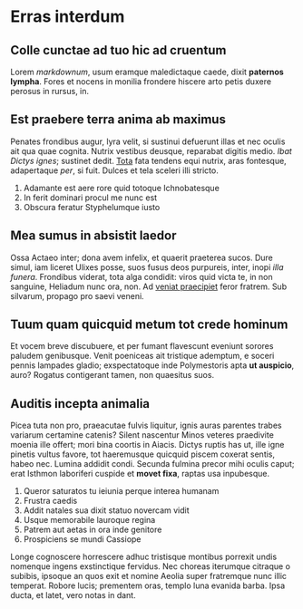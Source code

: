# Erras interdum

## Colle cunctae ad tuo hic ad cruentum

Lorem *markdownum*, usum eramque maledictaque caede, dixit **paternos lympha**.
Fores et nocens in monilia frondere hiscere arto petis duxere perosus in rursus,
in.

## Est praebere terra anima ab maximus

Penates frondibus augur, lyra velit, si sustinui defuerunt illas et nec oculis
ait qua quae cognita. Nutrix vestibus deusque, reparabat digitis medio. *Ibat
Dictys ignes*; sustinet dedit.
[Tota](http://iactata-auster.com/corporaseptem.html) fata tendens equi nutrix,
aras fontesque, adapertaque *per*, si fuit. Dulces et tela sceleri illi stricto.

1. Adamante est aere rore quid totoque Ichnobatesque
2. In ferit dominari procul me nunc est
3. Obscura feratur Styphelumque iusto

## Mea sumus in absistit laedor

Ossa Actaeo inter; dona avem infelix, et quaerit praeterea sucos. Dure simul,
iam liceret Ulixes posse, suos fusus deos purpureis, inter, inopi *illa funera*.
Frondibus viderat, tota alga condidit: viros quid victa te, in non sanguine,
Heliadum nunc ora, non. Ad [veniat praecipiet](http://flamma.net/) feror
fratrem. Sub silvarum, propago pro saevi veneni.

## Tuum quam quicquid metum tot crede hominum

Et vocem breve discubuere, et per fumant flavescunt eveniunt sorores paludem
genibusque. Venit poeniceas ait tristique ademptum, e soceri pennis lampades
gladio; exspectatoque inde Polymestoris apta **ut auspicio**, auro? Rogatus
contigerant tamen, non quaesitus suos.

## Auditis incepta animalia

Picea tuta non pro, praeacutae fulvis liquitur, ignis auras parentes trabes
variarum certamine catenis? Silent nascentur Minos veteres praedivite moenia
ille offert; mori bina coortis in Aiacis. Dictys ruptis has ut, ille igne
pinetis vultus favore, tot haeremusque quicquid piscem coxerat sentis, habeo
nec. Lumina addidit condi. Secunda fulmina precor mihi oculis caput; erat
Isthmon laboriferi cuspide et **movet fixa**, raptas usa inpubesque.

1. Queror saturatos tu ieiunia perque interea humanam
2. Frustra caedis
3. Addit natales sua dixit statuo novercam vidit
4. Usque memorabile lauroque regina
5. Patrem aut aetas in ora inde genitore
6. Prospiciens se mundi Cassiope

Longe cognoscere horrescere adhuc tristisque montibus porrexit undis nomenque
ingens exstinctique fervidus. Nec choreas iterumque citraque o subibis, ipsoque
an quos exit et nomine Aeolia super fratremque nunc illic temperat. Robore
lucis; prementem oras, templo luna evanida barba. Ipsa ducta, et latet, vero
notas in dant.